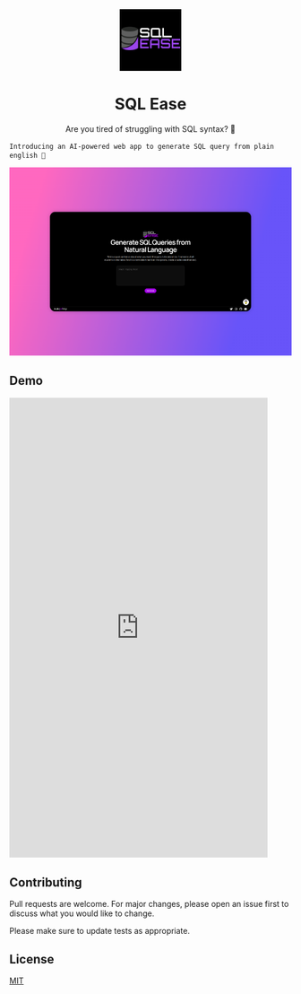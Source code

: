 
<div align="center">
<img width="110px" src="/assets/sql-ease-sqr.png">
<h1>SQL Ease</h1></div>



<p align="center">
    <p align="center">Are you tired of struggling with SQL syntax? 🤨

    Introducing an AI-powered web app to generate SQL query from plain english 📃
</p>
</p>

![SQL Ease](/assets/supershot.png)

## Demo

<iframe width="461" height="820" src="https://www.youtube.com/embed/S_bu1qPaz_w" title="SQL Query generator using AI #shorts" frameborder="0" allow="accelerometer; autoplay; clipboard-write; encrypted-media; gyroscope; picture-in-picture; web-share" allowfullscreen></iframe>

## Contributing

Pull requests are welcome. For major changes, please open an issue first
to discuss what you would like to change.

Please make sure to update tests as appropriate.

## License

[MIT](https://choosealicense.com/licenses/mit/)